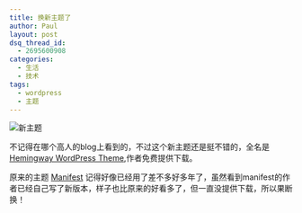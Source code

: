 ```yaml
---
title: 换新主题了
author: Paul
layout: post
dsq_thread_id:
  - 2695600908
categories:
  - 生活
  - 技术
tags:
  - wordpress
  - 主题
--- 
```


![新主题](http://img.hz.mk/2014-0406/hemingway-wordpress-theme.png)

不记得在哪个高人的blog上看到的，不过这个新主题还是挺不错的，全名是[Hemingway WordPress Theme](http://www.andersnoren.se/teman/hemingway-wordpress-theme/),作者免费提供下载。

原来的主题 [Manifest](http://themes.jimbarraud.com/manifest/) 记得好像已经用了差不多好多年了，虽然看到manifest的作者已经自己写了新版本，样子也比原来的好看多了，但一直没提供下载，所以果断换！

